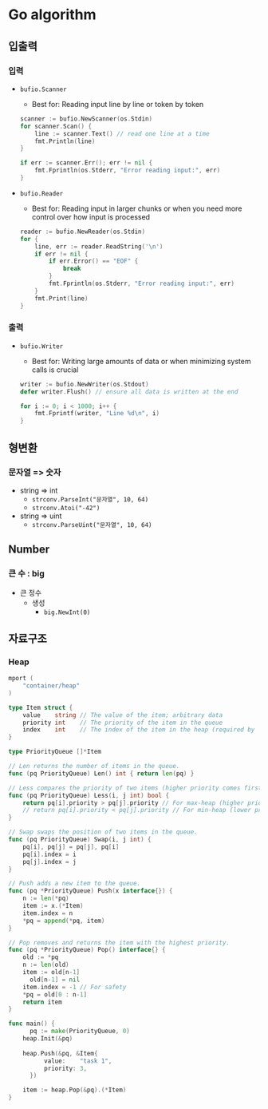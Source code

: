 # Go algorithm







## 입출력



### 입력

- `bufio.Scanner`

  - Best for: Reading input line by line or token by token

  ```go
  scanner := bufio.NewScanner(os.Stdin)
  for scanner.Scan() {
      line := scanner.Text() // read one line at a time
      fmt.Println(line)
  }
  
  if err := scanner.Err(); err != nil {
      fmt.Fprintln(os.Stderr, "Error reading input:", err)
  }
  ```

- `bufio.Reader`

  - Best for: Reading input in larger chunks or when you need more control over how input is processed

  ```go
  reader := bufio.NewReader(os.Stdin)
  for {
      line, err := reader.ReadString('\n')
      if err != nil {
          if err.Error() == "EOF" {
              break
          }
          fmt.Fprintln(os.Stderr, "Error reading input:", err)
      }
      fmt.Print(line)
  }
  ```



### 출력

- `bufio.Writer`

  - Best for: Writing large amounts of data or when minimizing system calls is crucial

  ```go
  writer := bufio.NewWriter(os.Stdout)
  defer writer.Flush() // ensure all data is written at the end
  
  for i := 0; i < 1000; i++ {
      fmt.Fprintf(writer, "Line %d\n", i)
  }
  ```

  



## 형변환



### 문자열 => 숫자

- string => int
  - `strconv.ParseInt("문자열", 10, 64)`
  - `strconv.Atoi("-42")`
- string => uint
  - `strconv.ParseUint("문자열", 10, 64)`





## Number



### 큰 수 : big

- 큰 정수
  - 생성
    - `big.NewInt(0)`





## 자료구조



### Heap

```go
mport (
    "container/heap"
)

type Item struct {
    value    string // The value of the item; arbitrary data
    priority int    // The priority of the item in the queue
    index    int    // The index of the item in the heap (required by `container/heap`)
}

type PriorityQueue []*Item

// Len returns the number of items in the queue.
func (pq PriorityQueue) Len() int { return len(pq) }

// Less compares the priority of two items (higher priority comes first).
func (pq PriorityQueue) Less(i, j int) bool {
    return pq[i].priority > pq[j].priority // For max-heap (higher priority first)
    // return pq[i].priority < pq[j].priority // For min-heap (lower priority first)
}

// Swap swaps the position of two items in the queue.
func (pq PriorityQueue) Swap(i, j int) {
    pq[i], pq[j] = pq[j], pq[i]
    pq[i].index = i
    pq[j].index = j
}

// Push adds a new item to the queue.
func (pq *PriorityQueue) Push(x interface{}) {
    n := len(*pq)
    item := x.(*Item)
    item.index = n
    *pq = append(*pq, item)
}

// Pop removes and returns the item with the highest priority.
func (pq *PriorityQueue) Pop() interface{} {
    old := *pq
    n := len(old)
    item := old[n-1]
	  old[n-1] = nil
    item.index = -1 // For safety
    *pq = old[0 : n-1]
    return item
}

func main() {
	  pq := make(PriorityQueue, 0)
    heap.Init(&pq)
  
    heap.Push(&pq, &Item{
          value:    "task 1",
          priority: 3,
      })

    item := heap.Pop(&pq).(*Item)
}
```

